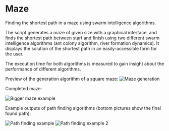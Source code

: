 # Maze

Finding the shortest path in a maze using swarm intelligence algorithms.

The script generates a maze of given size with a graphical interface, and finds the shortest path between start and finish using two different swarm intelligence algorithms (ant colony algorithm, river formation dynamics). It displays the solution of the shortest path in an easily-accessible form for the user.

The execution time for both algorithms is measured to gain insight about the performance of different algorithms.

Preview of the generation algorithm of a square maze:
![Maze generation](https://github.com/Kaluzhskaia/finding-shortest-path-in-a-maze/blob/master/generation.gif)

Completed maze:

![Bigger maze example](https://github.com/Kaluzhskaia/finding-shortest-path-in-a-maze/blob/master/bigmaze.jpg=)

Example outputs of path finding algorithms (bottom pictures show the final found path):

![Path finding example](https://github.com/Kaluzhskaia/finding-shortest-path-in-a-maze/blob/master/mazealgorithms.png)
![Path finding example 2](https://github.com/Kaluzhskaia/finding-shortest-path-in-a-maze/blob/master/mazealgorithms2.png)
